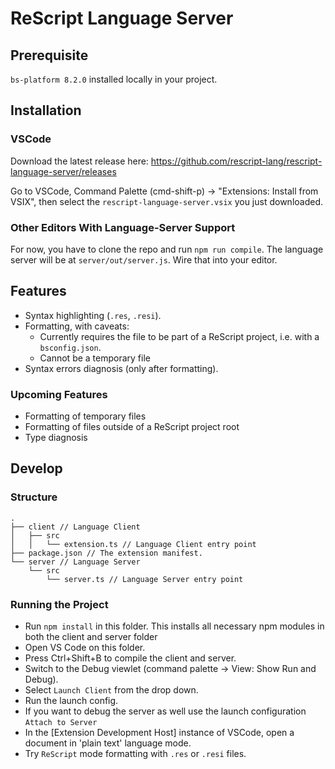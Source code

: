 # ReScript Language Server

## Prerequisite

`bs-platform 8.2.0` installed locally in your project.

## Installation

### VSCode
Download the latest release here: https://github.com/rescript-lang/rescript-language-server/releases

Go to VSCode, Command Palette (cmd-shift-p) -> "Extensions: Install from VSIX", then select the `rescript-language-server.vsix` you just downloaded.

### Other Editors With Language-Server Support
For now, you have to clone the repo and run `npm run compile`. The language server will be at `server/out/server.js`. Wire that into your editor.

## Features

- Syntax highlighting (`.res`, `.resi`).
- Formatting, with caveats:
    - Currently requires the file to be part of a ReScript project, i.e. with a `bsconfig.json`.
    - Cannot be a temporary file
- Syntax errors diagnosis (only after formatting).

### Upcoming Features
- Formatting of temporary files
- Formatting of files outside of a ReScript project root
- Type diagnosis

## Develop

### Structure

```
.
├── client // Language Client
│   ├── src
│   │   └── extension.ts // Language Client entry point
├── package.json // The extension manifest.
└── server // Language Server
    └── src
        └── server.ts // Language Server entry point
```

### Running the Project

- Run `npm install` in this folder. This installs all necessary npm modules in both the client and server folder
- Open VS Code on this folder.
- Press Ctrl+Shift+B to compile the client and server.
- Switch to the Debug viewlet (command palette -> View: Show Run and Debug).
- Select `Launch Client` from the drop down.
- Run the launch config.
- If you want to debug the server as well use the launch configuration `Attach to Server`
- In the [Extension Development Host] instance of VSCode, open a document in 'plain text' language mode.
- Try `ReScript` mode formatting with `.res` or `.resi` files.
